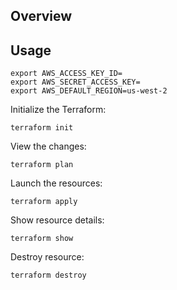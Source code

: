 

## Overview

## Usage
```
export AWS_ACCESS_KEY_ID=
export AWS_SECRET_ACCESS_KEY=
export AWS_DEFAULT_REGION=us-west-2
```
Initialize the Terraform:

```
terraform init
```

View the changes:

```
terraform plan
```

Launch the resources:

```
terraform apply
```

Show resource details:

```
terraform show
```

Destroy resource:

```
terraform destroy
```
